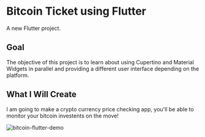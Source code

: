 # Bitcoin Ticket using Flutter

A new Flutter project.

## Goal

The objective of this project is to learn about using Cupertino and Material Widgets in parallel and providing a different user interface depending on the platform.

## What I Will Create
I am going to make a crypto currency price checking app, you'll be able to monitor your bitcoin investents on the move!


![bitcoin-flutter-demo](https://github.com/Geraldo1106/Bitcoin-Ticker-with-Flutter/assets/137812397/382358c5-865d-4b49-b1d0-a1760061e438)

